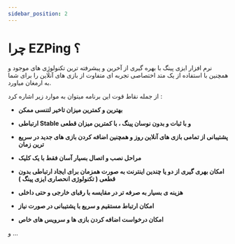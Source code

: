 ```yaml
---
sidebar_position: 2
---
```

# چرا EZPing ؟

نرم افزار ایزی پینگ با بهره گیری از آخرین و پیشرفته ترین تکنولوژِی های موجود و همچنین با استفاده از یک متد اختصاصی تجربه ای متفاوت از بازی های آنلاین را برای شما به ارمغان میاورد.

از جمله نقاط قوت این برنامه میتوان به موارد زیر اشاره کرد : 

 - **بهترین و کمترین میزان تاخیر لتنسی ممکن**

 - **ارتباطی Stable و با ثبات و بدون نوسان پینگ ، با کمترین میزان قطعی**

 - **پشتیبانی از تمامی بازی های آنلاین روز و همچنین اضافه کردن بازی های جدید در سریع ترین زمان**

 - **مراحل نصب و اتصال بسیار آسان فقط با یک کلیک**

 - **امکان بهری گیری از دو یا چندین اینترنت به صورت همزمان برای ایجاد ارتباطی بدون قطعی ( تکنولوژی انحصاری ایزی پینگ )**

 - **هزینه ی بسیار به صرفه تر در مقایسه با رقبای خارجی و حتی داخلی**

 - **امکان ارتباط مستقیم و سریع با پشتیبانی در صورت نیاز**

 - **امکان درخواست اضافه کردن بازی ها و سرویس های خاص**

و ...



